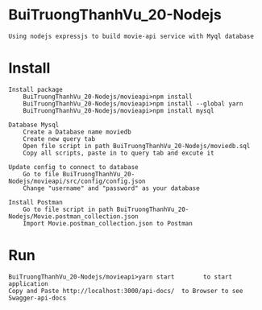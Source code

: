 # BuiTruongThanhVu_20-Nodejs
	Using nodejs expressjs to build movie-api service with Myql database
	
# Install
	Install package
		BuiTruongThanhVu_20-Nodejs/movieapi>npm install
		BuiTruongThanhVu_20-Nodejs/movieapi>npm install --global yarn
		BuiTruongThanhVu_20-Nodejs/movieapi>npm install mysql
		
	Database Mysql
		Create a Database name moviedb
		Create new query tab
		Open file script in path BuiTruongThanhVu_20-Nodejs/moviedb.sql
		Copy all scripts, paste in to query tab and excute it
		
	Update config to connect to database
		Go to file BuiTruongThanhVu_20-Nodejs/movieapi/src/config/config.json
		Change "username" and "password" as your database
		
	Install Postman
		Go to file script in path BuiTruongThanhVu_20-Nodejs/Movie.postman_collection.json
		Import Movie.postman_collection.json to Postman
		
# Run
	BuiTruongThanhVu_20-Nodejs/movieapi>yarn start        to start application
	Copy and Paste http://localhost:3000/api-docs/  to Browser to see Swagger-api-docs
